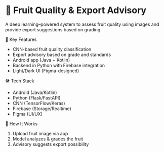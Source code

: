 # 🍎 Fruit Quality & Export Advisory

A deep learning–powered system to assess fruit quality using images and provide export suggestions based on grading.

 🚀 Key Features
- CNN-based fruit quality classification
- Export advisory based on grade and standards
- Android app (Java + Kotlin)
- Backend in Python with Firebase integration
- Light/Dark UI (Figma-designed)

🛠 Tech Stack
- Android (Java/Kotlin)
- Python (Flask/FastAPI)
- CNN (TensorFlow/Keras)
- Firebase (Storage/Realtime)
- Figma (UI/UX)

📲 How It Works
1. Upload fruit image via app
2. Model analyzes & grades the fruit
3. Advisory suggests export possibility
